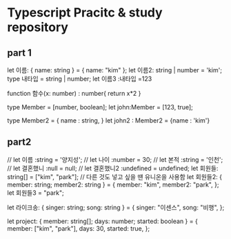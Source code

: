 # Typescript Pracitc & study repository

## part 1
let 이름: { name: string } = { name: "kim" };
let 이름2: string | number = 'kim';
type 내타입 = string | number;
let 이름3 :내타입 =123

function 함수(x: number) : number{
    return x*2 
}

type Member = [number, boolean];
let john:Member = [123, true];


type Member2 = {
    name : string,
}
let john2 : Member2 = {name : 'kim'}

## part2
// let 이름 :string = '양지성';
// let 나이 :number = 30;
// let 본적 :string = '인천';
// let 결혼했니 :null = null;
// let 결혼했니2 :undefined = undefined;
let 회원들: string[] = ["kim", "park"]; // 다른 것도 넣고 싶을 땐 유니온을 사용함
let 회원들2: { member: string; member2: string } = {
  member: "kim",
  member2: "park",
};
let 회원들3 = "park";

let 라이크송: { singer: string; song: string } = {
  singer: "이센스",
  song: "비행",
};

let project: { member: string[]; days: number; started: boolean } = {
  member: ["kim", "park"],
  days: 30,
  started: true,
};